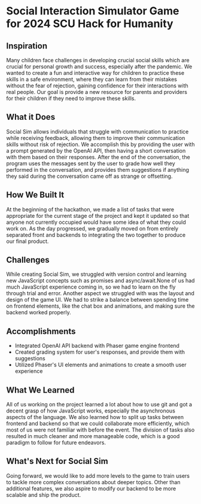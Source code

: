 # Social Interaction Simulator Game for 2024 SCU Hack for Humanity

## Inspiration
Many children face challenges in developing crucial social skills which are crucial for personal growth and success, especially after the pandemic. We wanted to create a fun and interactive way for children to practice these skills in a safe environment, where they can learn from their mistakes without the fear of rejection, gaining confidence for their interactions with real people. Our goal is provide a new resource for parents and providers for their children if they need to improve these skills.

## What it Does
Social Sim allows individuals that struggle with communication to practice while receiving feedback, allowing them to improve their communication skills without risk of rejection. We accomplish this by providing the user with a prompt generated by the OpenAI API, then having a short conversation with them based on their responses. After the end of the conversation, the program uses the messages sent by the user to grade how well they performed in the conversation, and provides them suggestions if anything they said during the conversation came off as strange or offsetting. 

## How We Built It
At the beginning of the hackathon, we made a list of tasks that were appropriate for the current stage of the project and kept it updated so that anyone not currently occupied would have some idea of what they could work on. As the day progressed, we gradually moved on from entirely separated front and backends to integrating the two together to produce our final product. 

## Challenges
While creating Social Sim, we struggled with version control and learning new JavaScript concepts such as promises and async/await.None of us had much JavaScript experience coming in, so we had to learn on the fly through trial and error. Another aspect we struggled with was the layout and design of the game UI. We had to strike a balance between spending time on frontend elements, like the chat box and animations, and making sure the backend worked properly. 

## Accomplishments
- Integrated OpenAI API backend with Phaser game engine frontend 
- Created grading system for user's responses, and provide them with suggestions
- Utilized Phaser's UI elements and animations to create a smooth user experience

## What We Learned
All of us working on the project learned a lot about how to use git and got a decent grasp of how JavaScript works, especially the asynchronous aspects of the language. We also learned how to split up tasks between frontend and backend so that we could collaborate more efficiently, which most of us were not familiar with before the event. The division of tasks also resulted in much cleaner and more manageable code, which is a good paradigm to follow for future endeavors. 

## What's Next for Social Sim
Going forward, we would like to add more levels to the game to train users to tackle more complex conversations about deeper topics. Other than additional features, we also aspire to modify our backend to be more scalable and ship the product.